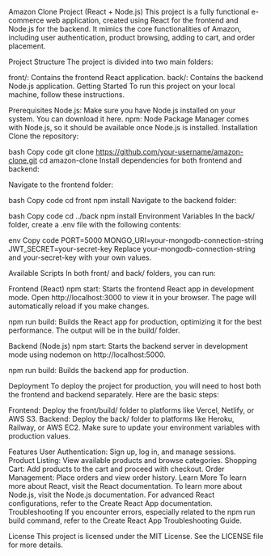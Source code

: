Amazon Clone Project (React + Node.js)
This project is a fully functional e-commerce web application, created using React for the frontend and Node.js for the backend. It mimics the core functionalities of Amazon, including user authentication, product browsing, adding to cart, and order placement.

Project Structure
The project is divided into two main folders:

front/: Contains the frontend React application.
back/: Contains the backend Node.js application.
Getting Started
To run this project on your local machine, follow these instructions.

Prerequisites
Node.js: Make sure you have Node.js installed on your system. You can download it here.
npm: Node Package Manager comes with Node.js, so it should be available once Node.js is installed.
Installation
Clone the repository:

bash
Copy code
git clone https://github.com/your-username/amazon-clone.git
cd amazon-clone
Install dependencies for both frontend and backend:

Navigate to the frontend folder:

bash
Copy code
cd front
npm install
Navigate to the backend folder:

bash
Copy code
cd ../back
npm install
Environment Variables
In the back/ folder, create a .env file with the following contents:

env
Copy code
PORT=5000
MONGO_URI=your-mongodb-connection-string
JWT_SECRET=your-secret-key
Replace your-mongodb-connection-string and your-secret-key with your own values.

Available Scripts
In both front/ and back/ folders, you can run:

Frontend (React)
npm start:
Starts the frontend React app in development mode.
Open http://localhost:3000 to view it in your browser. The page will automatically reload if you make changes.

npm run build:
Builds the React app for production, optimizing it for the best performance. The output will be in the build/ folder.

Backend (Node.js)
npm start:
Starts the backend server in development mode using nodemon on http://localhost:5000.

npm run build:
Builds the backend app for production.

Deployment
To deploy the project for production, you will need to host both the frontend and backend separately. Here are the basic steps:

Frontend: Deploy the front/build/ folder to platforms like Vercel, Netlify, or AWS S3.
Backend: Deploy the back/ folder to platforms like Heroku, Railway, or AWS EC2.
Make sure to update your environment variables with production values.

Features
User Authentication: Sign up, log in, and manage sessions.
Product Listing: View available products and browse categories.
Shopping Cart: Add products to the cart and proceed with checkout.
Order Management: Place orders and view order history.
Learn More
To learn more about React, visit the React documentation.
To learn more about Node.js, visit the Node.js documentation.
For advanced React configurations, refer to the Create React App documentation.
Troubleshooting
If you encounter errors, especially related to the npm run build command, refer to the Create React App Troubleshooting Guide.

License
This project is licensed under the MIT License. See the LICENSE file for more details.